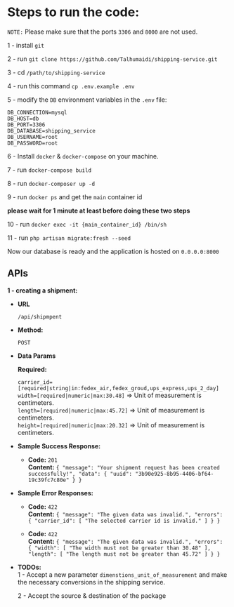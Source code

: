 # Steps to run the code:

`NOTE:` Please make sure that the ports `3306` and `8000` are not used.

1 - install `git`

2 - run `git clone https://github.com/Talhumaidi/shipping-service.git`

3 - cd `/path/to/shipping-service`

4 - run this command `cp .env.example .env`

5 - modify the `DB` environment variables in the `.env` file:

`DB_CONNECTION=mysql`\
`DB_HOST=db`\
`DB_PORT=3306`\
`DB_DATABASE=shipping_service`\
`DB_USERNAME=root`\
`DB_PASSWORD=root`

6 - Install `docker` & `docker-compose` on your machine.

7 - run `docker-compose build`

8 - run `docker-composer up -d`

9 - run `docker ps` and get the `main` container id

**please wait for 1 minute at least before doing these two steps**

10 - run `docker exec -it {main_container_id} /bin/sh`

11 - run `php artisan migrate:fresh --seed`

Now our database is ready and the application is hosted on `0.0.0.0:8000`

**APIs**
----

**1 - creating a shipment:**

* **URL**

  `/api/shipmpent`

* **Method:**

  `POST`

* **Data Params**

  **Required:**

  `carrier_id=[required|string|in:fedex_air,fedex_groud,ups_express,ups_2_day]`\
  `width=[required|numeric|max:30.48]` =>  Unit of measurement is centimeters.\
  `length=[required|numeric|max:45.72]` => Unit of measurement is centimeters.\
  `height=[required|numeric|max:20.32]` => Unit of measurement is centimeters.

* **Sample Success Response:**

    * **Code:** `201`\
      **Content:** `{
      "message": "Your shipment request has been created successfully!",
      "data": {
      "uuid": "3b90e925-8b95-4406-bf64-19c39fc7c80e"
      }
      }`

* **Sample Error Responses:**
    * **Code:** `422`\
      **Content:** `{
      "message": "The given data was invalid.",
      "errors": {
      "carrier_id": [
      "The selected carrier id is invalid."
      ]
      }
      }`

    * **Code:** `422`\
      **Content:** `{
      "message": "The given data was invalid.",
      "errors": {
      "width": [
      "The width must not be greater than 30.48"
      ],
      "length": [
      "The length must not be greater than 45.72"
      ]
      }
      }`

* **TODOs:**\
  1 - Accept a new parameter `dimenstions_unit_of_measurement` and make the necessary conversions in the shipping service.

  2 - Accept the source & destination of the package  
